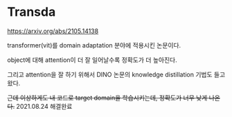 # Transda

https://arxiv.org/abs/2105.14138

transformer(vit)를 domain adaptation 분야에 적용시킨 논문이다.

object에 대해 attention이 더 잘 일어날수록 정확도가 더 높아진다.

그리고 attention을 잘 하기 위해서 DINO 논문의 knowledge distillation 기법도 들고 왔다.

~~근데 이상하게도 내 코드로 target domain을 학습시키는데, 정확도가 너무 낮게 나온다.~~
2021.08.24 해결완료
